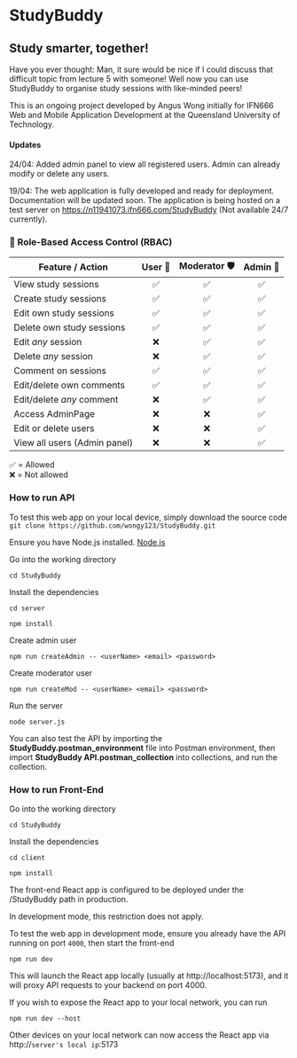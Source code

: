 # StudyBuddy

## Study smarter, together!

Have you ever thought: Man, it sure would be nice if I could discuss that difficult topic from lecture 5 with someone! Well now you can use StudyBuddy to organise study sessions with like-minded peers!

This is an ongoing project developed by Angus Wong initially for IFN666 Web and Mobile Application Development at the Queensland University of Technology.

#### Updates

24/04: Added admin panel to view all registered users. Admin can already modify or delete any users.

19/04: The web application is fully developed and ready for deployment. Documentation will be updated soon. The application is being hosted on a test server on https://n11941073.ifn666.com/StudyBuddy (Not available 24/7 currently).

### 🔐 Role-Based Access Control (RBAC)

| Feature / Action             | User 👤 | Moderator 🛡️ | Admin 👑 |
| ---------------------------- | :-----: | :----------: | :------: |
| View study sessions          |   ✅    |      ✅      |    ✅    |
| Create study sessions        |   ✅    |      ✅      |    ✅    |
| Edit own study sessions      |   ✅    |      ✅      |    ✅    |
| Delete own study sessions    |   ✅    |      ✅      |    ✅    |
| Edit _any_ session           |   ❌    |      ✅      |    ✅    |
| Delete _any_ session         |   ❌    |      ✅      |    ✅    |
| Comment on sessions          |   ✅    |      ✅      |    ✅    |
| Edit/delete own comments     |   ✅    |      ✅      |    ✅    |
| Edit/delete _any_ comment    |   ❌    |      ✅      |    ✅    |
| Access AdminPage             |   ❌    |      ❌      |    ✅    |
| Edit or delete users         |   ❌    |      ❌      |    ✅    |
| View all users (Admin panel) |   ❌    |      ❌      |    ✅    |

✅ = Allowed  
❌ = Not allowed

### How to run API

To test this web app on your local device, simply download the source code
`git clone https://github.com/wongy123/StudyBuddy.git`

Ensure you have Node.js installed.
[Node.js](https://nodejs.org/en)

Go into the working directory

`cd StudyBuddy`

Install the dependencies

`cd server`

`npm install`

Create admin user

`npm run createAdmin -- <userName> <email> <password>`

Create moderator user

`npm run createMod -- <userName> <email> <password>`

Run the server

`node server.js`

You can also test the API by importing the **StudyBuddy.postman_environment** file into Postman environment, then import **StudyBuddy API.postman_collection** into collections, and run the collection.

### How to run Front-End

Go into the working directory

`cd StudyBuddy`

Install the dependencies

`cd client`

`npm install`

The front-end React app is configured to be deployed under the /StudyBuddy path in production.

In development mode, this restriction does not apply.

To test the web app in development mode, ensure you already have the API running on port `4000`, then start the front-end

`npm run dev`

This will launch the React app locally (usually at http://localhost:5173), and it will proxy API requests to your backend on port 4000.

If you wish to expose the React app to your local network, you can run

`npm run dev --host`

Other devices on your local network can now access the React app via http://`server's local ip`:5173
